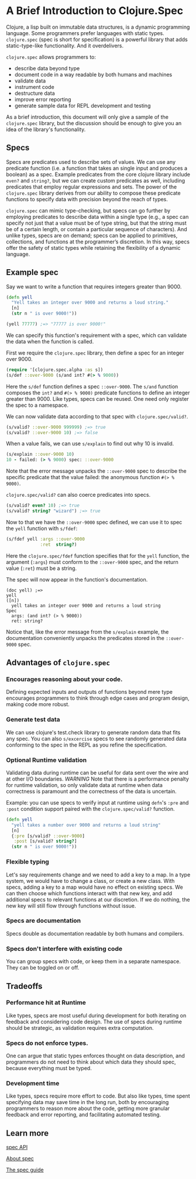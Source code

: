# A Brief Introduction to Clojure.Spec

Clojure, a lisp built on immutable data structures, is a dynamic programming language. Some programmers prefer languages with static types. `clojure.spec` (spec is short for specification) is a powerful library that adds static-type-like functionality. And it overdelivers.

`clojure.spec` allows programmers to:

- describe data beyond type
- document code in a way readable by both humans and machines
- validate data
- instrument code
- destructure data
- improve error reporting
- generate sample data for REPL development and testing

As a brief introduction, this document will only give a sample of the `clojure.spec` library, but the discussion should be enough to give you an idea of the library's functionality.

## Specs
Specs are predicates used to describe sets of values. We can use any predicate function (i.e. a function that takes an single input and produces a boolean) as a spec. Example predicates from the core clojure library include `even?` and `string?`, but we can create custom predicates as well, including predicates that employ regular expressions and sets. The power of the `clojure.spec` library derives from our ability to compose these predicate functions to specify data with precision beyond the reach of types.

`clojure.spec` can mimic type-checking, but specs can go further by employing predicates to describe data within a single type (e.g., a spec can specify not just that a value must be of type string, but that the string must be of a certain length, or contain a particular sequence of characters). And unlike types, specs are on demand; specs can be applied to primitives, collections, and functions at the programmer’s discretion. In this way, specs offer the safety of static types while retaining the flexibility of a dynamic language. 

## Example spec
Say we want to write a function that requires integers greater than 9000. 

```clojure
(defn yell 
  "Yell takes an integer over 9000 and returns a loud string."
  [n]
  (str n " is over 9000!"))

(yell 77777) ;=> "77777 is over 9000!"
```

We can specify this function's requirement with a spec, which can validate the data when the function is called.

First we require the `clojure.spec` library, then define a spec for an integer over 9000.

```clojure 
(require '[clojure.spec.alpha :as s])
(s/def ::over-9000 (s/and int? #(> % 9000))
```

Here the `s/def` function defines a spec `::over-9000`. The `s/and` function composes the `int?` and `#(> % 9000)` predicate functions to define an integer greater than 9000. Like types, specs can be reused. One need only register the spec to a namespace.

We can now validate data according to that spec with `clojure.spec/valid?`.

```clojure
(s/valid? ::over-9000 999999) ;=> true
(s/valid? ::over-9000 10) ;=> false
```

When a value fails, we can use `s/explain` to find out why 10 is invalid.

```clojure
(s/explain ::over-9000 10)
10 - failed: (> % 9000) spec: ::over-9000
```

Note that the error message unpacks the `::over-9000` spec to describe the specific predicate that the value failed: the anonymous function `#(> % 9000)`.

`clojure.spec/valid?` can also coerce predicates into specs.

```clojure
(s/valid? even? 10) ;=> true
(s/valid? string? "wizard") ;=> true
```

Now to that we have the `::over-9000` spec defined, we can use it to spec the `yell` function with `s/fdef`:

```clojure
(s/fdef yell :args ::over-9000
             :ret  string?)
```

Here the `clojure.spec/fdef` function specifies that for the `yell` function, the argument (`:args`) must conform to the `::over-9000` spec, and the return value (`:ret`) must be a string.

The spec will now appear in the function's documentation.

```
(doc yell) ;=>
yell
([n])
  yell takes an integer over 9000 and returns a loud string
Spec
  args: (and int? (> % 9000))
  ret: string?
```

Notice that, like the error message from the `s/explain` example, the documentation conveniently unpacks the predicates stored in the `::over-9000` spec.

## Advantages of `clojure.spec`

### Encourages reasoning about your code.

Defining expected inputs and outputs of functions beyond mere type encourages programmers to think through edge cases and program design, making code more robust.

### Generate test data

We can use clojure's test.check library to generate random data that fits any spec. You can also `s/excercise` specs to see randomly generated data conforming to the spec in the REPL as you refine the specification.

### Optional Runtime validation

Validating data during runtime can be useful for data sent over the wire and at other I/O boundaries. *WARNING* Note that there is a performance penalty for runtime validation, so only validate data at runtime when data correctness is paramount and the correctness of the data is uncertain.

Example: you can use specs to verify input at runtime using `defn`'s `:pre` and `:post` condition support paired with the `clojure.spec/valid?` function.

```clojure
(defn yell
  "yell takes a number over 9000 and returns a loud string"
  [n]
  {:pre [s/valid? ::over-9000]
   :post [s/valid? string?]
  (str n " is over 9000!"))
```

### Flexible typing

Let's say requirements change and we need to add a key to a map. In a type system, we would have to change a class, or create a new class. With specs, adding a key to a map would have no effect on existing specs. We can then choose which functions interact with that new key, and add additional specs to relevant functions at our discretion. If we do nothing, the new key will still flow through functions without issue.

### Specs are documentation

Specs double as documentation readable by both humans and compilers.

### Specs don't interfere with existing code
You can group specs with code, or keep them in a separate namespace. They can be toggled on or off.

## Tradeoffs

### Performance hit at Runtime

Like types, specs are most useful during development for both iterating on  feedback and considering code design. The use of specs during runtime should be strategic, as validation requires extra computation. 

### Specs do not enforce types. 
One can argue that static types enforces thought on data description, and programmers do not need to think about which data they should spec, because everything must be typed.

### Development time

Like types, specs require more effort to code. But also like types, time spent specifying data may save time in the long run, both by encouraging programmers to reason more about the code, getting more granular feedback and error reporting, and facilitating automated testing.


## Learn more

[spec API](https://clojure.github.io/spec.alpha/clojure.spec.alpha-api.html#clojure.spec.alpha)

[About spec](https://clojure.org/about/spec)

[The spec guide](https://clojure.org/guides/spec)